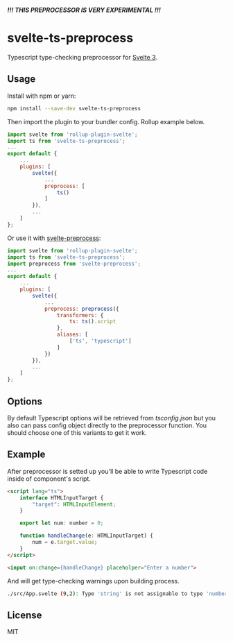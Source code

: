 ***!!! THIS PREPROCESSOR IS VERY EXPERIMENTAL !!!***

# svelte-ts-preprocess

Typescript type-checking preprocessor for [Svelte 3](https://v3.svelte.technology).

## Usage

Install with npm or yarn:

```bash
npm install --save-dev svelte-ts-preprocess
```

Then import the plugin to your bundler config. Rollup example below.

```javascript
import svelte from 'rollup-plugin-svelte';
import ts from 'svelte-ts-preprocess';
...
export default {
	...
	plugins: [
		svelte({
			...
			preprocess: [
				ts()
			]
		}),
		...
	]
};
```

Or use it with [svelte-preprocess](https://www.npmjs.com/package/svelte-preprocess):

```javascript
import svelte from 'rollup-plugin-svelte';
import ts from 'svelte-ts-preprocess';
import preprocess from 'svelte-preprocess';
...
export default {
	...
	plugins: [
		svelte({
			...
			preprocess: preprocess({
				transformers: { 
					ts: ts().script
				},
				aliases: [
					['ts', 'typescript']
				]
			})
		}),
		...
	]
};
```

## Options

By default Typescript options will be retrieved from *tsconfig.json* but you also can pass config object directly to the preprocessor function. You should choose one of this variants to get it work.

## Example

After preprocessor is setted up you'll be able to write Typescript code inside of component's script.

```html
<script lang="ts">
	interface HTMLInputTarget {
    	"target": HTMLInputElement;
	}

	export let num: number = 0;

	function handleChange(e: HTMLInputTarget) {
		num = e.target.value;
	}
</script>

<input on:change={handleChange} placeholper="Enter a number">
```

And will get type-checking warnings upon building process.

```bash
./src/App.svelte (9,2): Type 'string' is not assignable to type 'number'.
```

## License

MIT